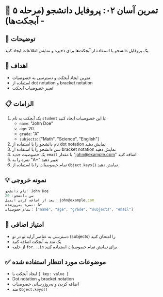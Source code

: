 # 🎯 تمرین آسان ۰۲: پروفایل دانشجو (مرحله ۵ - آبجکت‌ها)

## 📝 توضیحات

یک پروفایل دانشجو با استفاده از آبجکت‌ها برای ذخیره و نمایش اطلاعات ایجاد کنید.

## 🎯 اهداف

- تمرین ایجاد آبجکت و دسترسی به خصوصیات
- استفاده از dot notation و bracket notation
- تغییر خصوصیات آبجکت

## 📋 الزامات

1. یک آبجکت به نام `student` با این خصوصیات ایجاد کنید:
   - `name`: "John Doe"
   - `age`: 20
   - `grade`: "A"
   - `subjects`: ["Math", "Science", "English"]
2. نام دانشجو را با استفاده از dot notation نمایش دهید
3. سن دانشجو را با استفاده از bracket notation نمایش دهید
4. یک خصوصیت جدید `email` با مقدار "john@example.com" اضافه کنید
5. نمره را به "A+" تغییر دهید
6. تمام خصوصیات را با استفاده از `Object.keys()` نمایش دهید

## 💡 نمونه خروجی

```javascript
نام دانشجو: John Doe
سن دانشجو: 20
بعد از اضافه کردن ایمیل: john@example.com
نمره به‌روزشده: A+
تمام خصوصیات: ["name", "age", "grade", "subjects", "email"]
```

## 🚀 امتیاز اضافی

- دسترسی به عناصر آرایه تو در تو (subjects) را امتحان کنید
- یک متد به آبجکت اضافه کنید
- از حلقه `for...in` برای نمایش تمام خصوصیات استفاده کنید

## ✅ موضوعات مورد انتظار استفاده شده

- ایجاد آبجکت با `{ key: value }`
- Dot notation و bracket notation
- اضافه کردن و به‌روزرسانی خصوصیات
- متد `Object.keys()`
